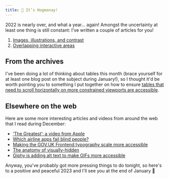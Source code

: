 ```yaml
---
title: 🎊 It’s Hogmanay!
---
```


2022 is nearly over, and what a year… again! Amongst the uncertainty at least one thing is still constant: I've written a couple of articles for you!

1. [Images, illustrations, and contrast](https://www.tempertemper.net/blog/images-illustrations-and-contrast)
2. [Overlapping interactive areas](https://www.tempertemper.net/blog/overlapping-interactive-areas)


## From the archives

I've been doing a lot of thinking about tables this month (brace yourself for at least one blog post on the subject during January!), so I thought it'd be worth pointing you to something I put together on how to ensure [tables that need to scroll horizontally on more constrained viewports are accessible](https://www.tempertemper.net/blog/accessible-responsive-tables).


## Elsewhere on the web

Here are some more interesting articles and videos from around the web that I read during December:

- [‘The Greatest’; a video from Apple](https://youtu.be/c2UF26YpPFg)
- [Which airline apps fail blind people?](https://www.youtube.com/watch?v=TUfM2IeZp54)
- [Making the GOV.UK Frontend typography scale more accessible](https://designnotes.blog.gov.uk/2022/12/12/making-the-gov-uk-frontend-typography-scale-more-accessible/)
- [The anatomy of visually-hidden](https://www.tpgi.com/the-anatomy-of-visually-hidden/)
- [Giphy is adding alt text to make GIFs more accessible](https://www.engadget.com/giphy-alt-text-gifs-screen-readers-accessibility-scribely-184931525.html)

Anyway, you've probably got more pressing things to do tonight, so here's to a positive and peaceful 2023 and I'll see you at the end of January 🍻
